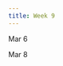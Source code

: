 ```yaml
---
title: Week 9
---
```


Mar 6

Mar 8

<!--
Mar 6
: Lecture Slides
  : [	Exploration versus Exploitation (Multi-Armed Bandits)](https://github.com/coverdrive/technical-documents/blob/master/finance/cme241/Tour-Bandits.pdf)
: Readings
  : Chapter 15 of RLForFinanceBook	

Mar 8
: Lecture Slides
  : [Blending Learning and Planning](https://github.com/coverdrive/technical-documents/blob/master/finance/cme241/Tour-LearningPlanning.pdf), 
    [Planning & Control for Inventory & Pricing](https://github.com/coverdrive/technical-documents/blob/master/supply_chain/RetailAI.pdf)
: Readings
  : Chapter 16 of RLForFinanceBook + Bonus Topic	
-->
